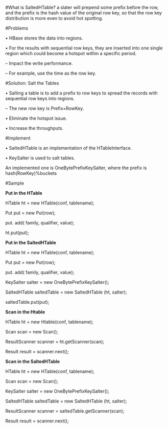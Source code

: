 #What is SaltedHTable?
a slater will prepend some prefix before the row, and the prefix is the hash value of the original row key, so that the row key distribution is more even to avoid hot spotting. 

#Problems

• HBase stores the data into regions.

• For the results with sequential row keys, they are inserted into one single region which could become a hotspot within a specific period. 

–	Impact the write performance.

–	For example, use the time as the row key.



#Solution: Salt the Tables

•	Salting a table is to add a prefix to row keys to spread the records with sequential row keys into regions.

–	The new row key is Prefix+RowKey.

•	Eliminate the hotspot issue.

•	Increase the throughputs.

 

#Implement

•	SaltedHTable is an implementation of the HTableInterface.

•	KeySalter is used to salt tables.

An implemented one is OneBytePrefixKeySalter, where the prefix is hash(RowKey)%buckets
 
#Sample


**Put in the HTable**

   HTable ht = new HTable(conf, tablename);
   
   Put put = new Put(row);
    
   put. add( family, qualifier, value);
    
   ht.put(put);
   

**Put in the SaltedHTable**

   HTable ht = new HTable(conf, tablename);
   
   Put put = new Put(row);
   
   put. add( family, qualifier, value);
   
   KeySalter salter = new OneBytePrefixKeySalter();
   
   SaltedHTable saltedTable = new SaltedHTable (ht, salter);
   
   saltedTable.put(put);
   

**Scan in the Htable**

HTable ht = new Htable(conf, tablename);

Scan scan = new Scan();

ResultScanner scanner = ht.getScanner(scan);

Result result = scanner.next();


**Scan in the SaltedHTable**

HTable ht = new HTable(conf, tablename);

Scan scan = new Scan();

KeySalter salter = new OneBytePrefixKeySalter();

SaltedHTable saltedTable = new SaltedHTable (ht, salter);

ResultScanner scanner = saltedTable.getScanner(scan);

Result result = scanner.next();

